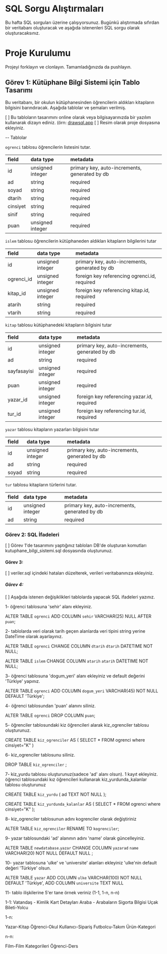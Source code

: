 # SQL Sorgu Alıştırmaları

Bu hafta SQL sorguları üzerine çalışıyorsunuz. Bugünkü alıştırmada sıfırdan bir veritabanı oluşturacak ve aşağıda istenenleri SQL sorgu olarak oluşturacaksınız.

# Proje Kurulumu

Projeyi forklayın ve clonlayın. Tamamladığınızda da pushlayın.

## Görev 1: Kütüphane Bilgi Sistemi için Tablo Tasarımı

Bu veritabanı, bir okulun kütüphanesinden öğrencilerin aldıkları kitapların bilgisini barındıracak.
Aşağıda tablolar ve şemaları verilmiş.

[ ] Bu tabloların tasarımını online olarak veya bilgisayarınızda bir yazılım kullanarak dizayn ediniz. (örn: [drawsql.app](https://drawsql.app/)
[ ] Resim olarak proje dosyasına ekleyiniz.

-- Tablolar

`ogrenci` tablosu öğrencilerin listesini tutar.

| field    | data type        | metadata                                      |
| :------- | :--------------- | :-------------------------------------------- |
| id       | unsigned integer | primary key, auto-increments, generated by db |
| ad       | string           | required                                      |
| soyad    | string           | required                                      |
| dtarih   | string           | required                                      |
| cinsiyet | string           | required                                      |
| sinif    | string           | required                                      |
| puan     | unsigned integer | required                                      |

`islem` tablosu öğrencilerin kütüphaneden aldıkları kitapların bilgilerini tutar

| field      | data type        | metadata                                      |
| :--------- | :--------------- | :-------------------------------------------- |
| id         | unsigned integer | primary key, auto-increments, generated by db |
| ogrenci_id | unsigned integer | foreign key referencing ogrenci.id, required  |
| kitap_id   | unsigned integer | foreign key referencing kitap.id, required    |
| atarih     | string           | required                                      |
| vtarih     | string           | required                                      |

`kitap` tablosu kütüphanedeki kitapların bilgisini tutar

| field       | data type        | metadata                                      |
| :---------- | :--------------- | :-------------------------------------------- |
| id          | unsigned integer | primary key, auto-increments, generated by db |
| ad          | string           | required                                      |
| sayfasayisi | unsigned integer | required                                      |
| puan        | unsigned integer | required                                      |
| yazar_id    | unsigned integer | foreign key referencing yazar.id, required    |
| tur_id      | unsigned integer | foreign key referencing tur.id, required      |

`yazar` tablosu kitapların yazarları bilgisini tutar

| field | data type        | metadata                                      |
| :---- | :--------------- | :-------------------------------------------- |
| id    | unsigned integer | primary key, auto-increments, generated by db |
| ad    | string           | required                                      |
| soyad | string           | required                                      |

`tur` tablosu kitapların türlerini tutar.

| field | data type        | metadata                                      |
| :---- | :--------------- | :-------------------------------------------- |
| id    | unsigned integer | primary key, auto-increments, generated by db |
| ad    | string           | required                                      |

### Görev 2: SQL İfadeleri

[ ] Görev 1'de tasarımını yaptığınız tabloları DB'de oluşturan komutları kutuphane_bilgi_sistemi.sql dosyasında oluşturunuz.

#### Görev 3:

[ ] veriler.sql içindeki hataları düzelterek, verileri veritabanınıza ekleyiniz.

##### Görev 4:

[ ] Aşağıda istenen değişiklikleri tablolarda yapacak SQL ifadeleri yazınız.

1- öğrenci tablosuna 'sehir' alanı ekleyiniz.

ALTER TABLE `ogrenci`
ADD COLUMN `sehir` VARCHAR(25) NULL AFTER `puan`;

2- tablolarda veri olarak tarih geçen alanlarda veri tipini string yerine DateTime olarak ayarlayınız.

ALTER TABLE `ogrenci`
CHANGE COLUMN `dtarih` `dtarih` DATETIME NOT NULL;

ALTER TABLE `islem`
CHANGE COLUMN `atarih` `atarih` DATETIME NOT NULL;

3- öğrenci tablosuna 'dogum_yeri' alanı ekleyiniz ve default değerini 'Türkiye' yapınız.

ALTER TABLE `ogrenci`
ADD COLUMN `dogum_yeri` VARCHAR(45) NOT NULL DEFAULT 'Türkiye';

4- öğrenci tablosundan 'puan' alanını siliniz.

ALTER TABLE `ogrenci`
DROP COLUMN `puan`;

5- öğrenciler tablosundaki kiz öğrencileri alarak kiz_ogrenciler tablosu oluşturunuz.

CREATE TABLE `kiz_ogrenciler` AS (
SELECT \* FROM ogrenci where cinsiyet="K"
)

6- kiz_ogrenciler tablosunu siliniz.

DROP TABLE `kiz_ogrenciler` ;

7- kiz_yurdu tablosu oluşturunuz(sadece 'ad' alanı olsun). 1 kayıt ekleyiniz.
öğrenci tablosundaki kız öğrencileri kullanarak kiz_yurdunda_kalanlar tablosu oluşturunuz

CREATE TABLE `kiz_yurdu` (
ad TEXT NOT NULL
);

CREATE TABLE `kiz_yurdunda_kalanlar` AS (
SELECT \* FROM ogrenci where cinsiyet="K"
);

8- kiz_ogrenciler tablosunun adını kogrenciler olarak değiştiriniz

ALTER TABLE `kiz_ogrenciler`
RENAME TO `kogrenciler`;

9- yazar tablosundaki 'ad' alanının adını 'name' olarak güncelleyiniz.

ALTER TABLE `newdatabase`.`yazar`
CHANGE COLUMN `yazarad` `name` VARCHAR(20) NOT NULL DEFAULT NULL ;

10- yazar tablosuna 'ulke' ve 'universite' alanları ekleyiniz 'ulke'nin default değeri 'Türkiye' olsun.

ALTER TABLE `yazar`
ADD COLUMN `ulke` VARCHAR(100) NOT NULL DEFAULT 'Türkiye',
ADD COLUMN `universite` TEXT NULL

11- tablo ilişkilerine 5'er tane örnek veriniz (1-1, 1-n, n-n)

1-1:
Vatandaş - Kimlik Kart Detayları
Araba - Arabaların Sigorta Bilgisi
Uçak Bileti-Yolcu

1-n:

Yazar-Kitap
Öğrenci-Okul
Kullanıcı-Sipariş
Futbolcu-Takım
Ürün-Kategori

n-n:

Film-Film Kategorileri
Öğrenci-Ders
